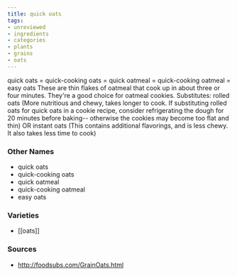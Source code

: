 ```yaml
---
title: quick oats
tags:
- unreviewed
- ingredients
- categories
- plants
- grains
- oats
---
```

quick oats = quick-cooking oats = quick oatmeal = quick-cooking oatmeal = easy oats These are thin flakes of oatmeal that cook up in about three or four minutes. They're a good choice for oatmeal cookies. Substitutes: rolled oats (More nutritious and chewy, takes longer to cook. If substituting rolled oats for quick oats in a cookie recipe, consider refrigerating the dough for 20 minutes before baking-- otherwise the cookies may become too flat and thin) OR instant oats (This contains additional flavorings, and is less chewy. It also takes less time to cook)

### Other Names

* quick oats
* quick-cooking oats
* quick oatmeal
* quick-cooking oatmeal
* easy oats

### Varieties

* [[oats]]

### Sources
* http://foodsubs.com/GrainOats.html
